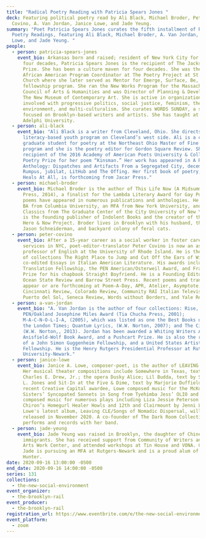```yaml
---
title: "Radical Poetry Reading with Patricia Spears Jones "
deck: Featuring political poetry read by Ali Black, Michael Broder, Peter
  Covino, A. Van Jordan, Janice Lowe, and Jade Yeung.
summary: "Poet Patricia Spears Jones curates the fifth installment of Radical
  Poetry Readings, featuring Ali Black, Michael Broder, A. Van Jordan, Janice
  Lowe, and Jade Yeung. "
people:
  - person: patricia-spears-jones
    event_bio: Arkansas born and raised; resident of New York City for more than
      four decades, Patricia Spears Jones is the recipient of The Jackson Poetry
      Prize. She has been a culture maven for four decades. She was the first
      African American Program Coordinator at The Poetry Project at St. Mark’s
      Church where she later served as Mentor for Emerge, Surface, Be, a
      fellowship program. She ran the New Works Program for the Massachusetts
      Council of Arts & Humanities and was Director of Planning & Development at
      The New Museum of Contemporary Art. She is active in organizations
      involved with progressive politics, social justice, feminism, the
      environment, and multi-culturalism. She curates WORDS SUNDAY, a series
      focused on Brooklyn-based writers and artists. She has taught at CUNY and
      Adelphi University.
  - person: ali-black
    event_bio: "Ali Black is a writer from Cleveland, Ohio. She directs a
      literacy-based youth program on Cleveland’s west side. Ali is a current
      graduate student for poetry at the Northeast Ohio Master of Fine Arts
      program and she is the poetry editor for Gordon Square Review. She is the
      recipient of the 2016 Academy of American Poets University & College
      Poetry Prize for her poem “Kinsman.” Her work has appeared in A Race
      Anthology: Dispatches and Artifacts From a Segregated City, december, The
      Rumpus, jubilat, LitHub and The Offing. Her first book of poetry, If It
      Heals At All, is forthcoming from Jacar Press."
  - person: michael-broder
    event_bio: Michael Broder is the author of This Life Now (A Midsummer Night’s
      Press, 2014), a finalist for the Lambda Literary Award for Gay Poetry. His
      poems have appeared in numerous publications and anthologies. He holds a
      BA from Columbia University, an MFA from New York University, and a PhD in
      Classics from The Graduate Center of the City University of New York. He
      is the founding publisher of Indolent Books and the creator of the HIV
      Here & Now Project. Broder lives in Brooklyn with his husband, the poet
      Jason Schneiderman, and backyard colony of feral cats.
  - person: peter-covino
    event_bio: After a 15-year career as a social worker in foster care and AIDS
      services in NYC, poet-editor-translator Peter Covino is now an associate
      professor of English at the University of Rhode Island. He is the author
      of collections The Right Place to Jump and Cut Off the Ears of Winter, and
      co-edited Essays in Italian American Literature. His awards include a NEA
      Translation Fellowship, the PEN American/Osterweil Award, and Frank O’Hara
      Prize for his chapbook Straight Boyfriend. He is a Founding Editor of the
      Ocean State Review and Barrow Street Press. Recent poems and translations
      appear or are forthcoming at Poem-A-Day, APR, Atelier, Asymptote,
      Cincinnati Review, Colorado Review, Community RAI Italian Television,
      Puerto del Sol, Seneca Review, Words without Borders, and Yale Review.
  - person: a-van-jordan
    event_bio: "A. Van Jordan is the author of four collections: Rise, which won the
      PEN/Oakland Josephine Miles Award (Tia Chucha Press, 2001);
      M-A-C-N-O-L-I-A, (2005), which was listed as one the Best Books of 2005 by
      the London Times; Quantum Lyrics, (W.W. Norton, 2007); and The Cineaste
      (W.W. Norton,, 2013). Jordan has been awarded a Whiting Writers Award, an
      Anisfield-Wolf Book Award, and a Pushcart Prize. He is also the recipient
      of a John Simon Guggenheim Fellowship, and a United States Artists
      Fellowship. He is the Henry Rutgers Presidential Professor at Rutgers
      University-Newark."
  - person: janice-lowe
    event_bio: Janice A. Lowe, composer-poet, is the author of LEAVING CLE and SWAM.
      Her musical theater compositions include Somewhere in Texas, text by
      Charles E. Drew, Jr.; the opera Dusky Alice; Lil Budda, text by Stephanie
      L. Jones and Sit-In at the Five & Dime, text by Marjorie Duffield. A
      recent Creative Capital awardee, Lowe composed music for the McKoy
      Sisters’ Syncopated Sonnets in Song from Tyehimba Jess’ OLIO and has
      composed music for numerous plays including Liza Jessie Peterson’s
      Chiron’s Homegurl Healer Howls and 12th and Clairmount by Jenni Lamb.
      Lowe's latest album, Leaving CLE/Songs of Nomadic Dispersal, will be
      released in November 2020. A co-founder of The Dark Room Collective, Lowe
      performs and records with her band.
  - person: jade-yeung
    event_bio: Jade Yeung was raised in Brooklyn, the daughter of Chinese
      immigrants. She has received support from Community of Writers and Fine
      Arts Work Center, and attended workshops at Tin House and VONA. Currently
      Jade is pursuing an MFA at Rutgers-Newark and is a proud alum of CUNY
      Hunter.
date: 2020-09-16 13:00:00 -0500
end_date: 2020-09-16 14:00:00 -0500
series: 131
collections:
  - the-new-social-environment
event_organizer:
  - the-brooklyn-rail
event_producer:
  - the-brooklyn-rail
registration_url: https://www.eventbrite.com/e/the-new-social-environment-130-radical-poetry-with-patricia-spears-jones-tickets-120293636505
event_platform:
  - zoom
---
```

